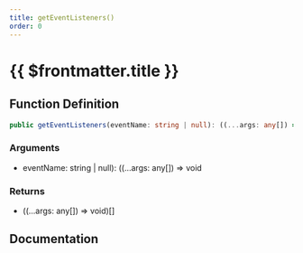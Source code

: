 ```yaml
---
title: getEventListeners()
order: 0
---
```


# {{ $frontmatter.title }}

<!--@include: ./getEventListeners_partial_header.md-->

## Function Definition

```ts
public getEventListeners(eventName: string | null): ((...args: any[]) => void)[];
```

### Arguments

* eventName: string | null): ((...args: any[]) =\> void

### Returns

* ((...args: any[]) =\> void)[]

## Documentation

<!--@include: ./getEventListeners_partial_footer.md-->
